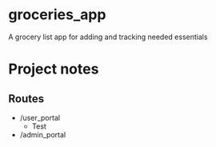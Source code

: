 # groceries_app
A grocery list app for adding and tracking needed essentials

# Project notes

## Routes
- /user_portal
  - Test
- /admin_portal
